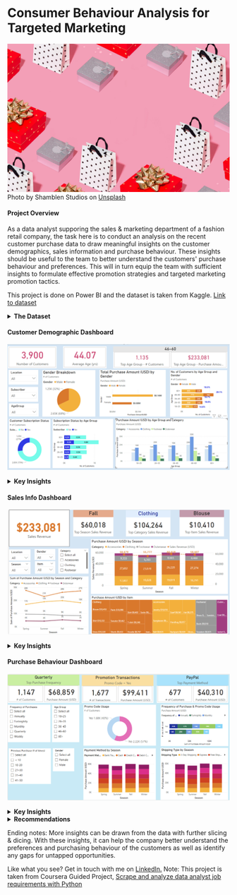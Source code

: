 # Consumer Behaviour Analysis for Targeted Marketing
![cover image](https://github.com/Amandazhou04/Consumer-Behaviour-Analysis/blob/main/Cover.jpg)
Photo by Shamblen Studios on <a href="https://unsplash.com/photos/assorted-color-gift-boxes-F52I5BtDuhY?utm_content=creditCopyText&utm_medium=referral&utm_source=unsplash">Unsplash</a>
      
#### Project Overview  

As a data analyst supporing the sales & marketing department of a fashion retail company, the task here is to conduct an analysis on the recent customer purchase data to draw meaningful insights on the customer demographics, sales information and purchase behaviour. These insights should be useful to the team to better understand the customers' purchase behaviour and preferences. This will in turn equip the team with sufficient insights to formulate effective promotion strategies and targeted marketing promotion tactics.  

This project is done on Power BI and the dataset is taken from Kaggle. [Link to dataset](https://www.kaggle.com/datasets/zeesolver/consumer-behavior-and-shopping-habits-dataset/data)  

<details>
<summary><b>The Dataset</b></summary>
This dataset includes demographic information, purchase history, product preferences, and preferred shopping channels (online or offline). 
It constains 18 columns, 3900 records and includes the following attributes:

- Customer ID: A unique identifier assigned to each individual customer, facilitating tracking and analysis of their shopping behavior over time.
- Age: The age of the customer, providing demographic information for segmentation and targeted marketing strategies.
- Gender: The gender identification of the customer, a key demographic variable influencing product preferences and purchasing patterns.
- Item Purchased: The specific product or item selected by the customer during the transaction.
- Category: The broad classification or group to which the purchased item belongs (e.g., clothing, electronics, groceries).
- Purchase Amount (USD): The monetary value of the transaction, denoted in United States Dollars (USD), indicates the cost of the purchased item(s).
- Location: The geographical location where the purchase was made, offering insights into regional preferences and market trends.
- Size: The size specification (if applicable) of the purchased item, relevant for apparel, footwear, and certain consumer goods.
- Color: The color variant or choice associated with the purchased item, influencing customer preferences and product availability.
- Season: The seasonal relevance of the purchased item (e.g., spring, summer, fall, winter), impacting inventory management and marketing strategies.
- Review Rating: A numerical or qualitative assessment provided by the customer regarding their satisfaction with the purchased item.
- Subscription Status: Indicates whether the customer has opted for a subscription service, offering insights into their level of loyalty and potential for recurring revenue.
- Shipping Type: Specifies the method used to deliver the purchased item (e.g., standard shipping, express delivery), influencing delivery times and costs.
- Discount Applied: Indicates if any promotional discounts were applied to the purchase, shedding light on price sensitivity and promotion effectiveness.
- Promo Code Used: Notes whether a promotional code or coupon was utilized during the transaction, aiding in the evaluation of marketing campaign success.
- Previous Purchases: Provides information on the number or frequency of prior purchases made by the customer, contributing to customer segmentation and retention strategies.
- Payment Method: Specifies the mode of payment employed by the customer (e.g., credit card, cash), offering insights into preferred payment options.
- Frequency of Purchases: Indicates how often the customer engages in purchasing activities, a critical metric for assessing customer loyalty and lifetime value.

</details>

#### Customer Demographic Dashboard

![Cust Demographics](https://github.com/Amandazhou04/Consumer-Behaviour-Analysis/blob/ccf631eeb002c9c2ad002f6114eb530a139500a5/Cust%20demographic.png)

<details>
<summary><b>Key Insights</b></summary>

- Males make up majority of the customer base at 68%, while 32% are female.
- On the whole, male customers spend US$0.16 million while females spend US$0.08 million.
- Majority of customers are 46-60 years old (29.1%, 1,135), contributing U$233K in purchase amount.
- Only 27% of customers are subscribers. All subscribers are males.
- Clothing is the most popular product category across all age groups.


</details>

#### Sales Info Dashboard

![Sales info](https://github.com/Amandazhou04/Consumer-Behaviour-Analysis/blob/09dcd806908f8721c726397cc3cc4c664888844b/Sales%20info.png)

<details>
<summary><b>Key Insights</b></summary>  

- Total Sales revenue stands at U$233K
- Fall is the best season for the company, with US$60K worth of purchases made.
- In general, clothing is the top selling product category with $104K worth of purchases, of which, blouses are the best-selling item with US$10.4K worth sold.
- Sales of accessories are the lowest during the Spring season but starts to pick up during Summer & Fall.
- Lowest sales seasons for the respective product categories are:
  + Accessories: spring
  + Clothing: summer
  + Footwear: winter
  + Outerwear: summer
- Top selling items for male customers are pants and top sales season for male customers happen in winter.
- Spring season is the best season for footwear sales, after which it drops in the next few seasons, with the biggest drop taking place from summer to fall.
- Top selling items for male customers are pants and top sales season for male customers happen in winter.
- Spring season is the best season for footwear sales, after which it drops in the next few seasons, with the biggest drop taking place from summer to fall.
</details>

#### Purchase Behaviour Dashboard
![Purch Behav](https://github.com/Amandazhou04/Consumer-Behaviour-Analysis/blob/cad0daa9f9db94cf8dbe68b81ab04c0ff075c678/Purch%20Behav.png)

<details>
<summary><b>Key Insights</b></summary>

- Majority of customers make a purchase every <b>quarter</b>. Revenue worth US$68.8K.
- Less than half of customers use promo code during purchase.
- None of the users of promo code are female 
- Out of the 6 payment methods used by customers, <b>Paypal</b> is the most commonly used. However, this varies by gender. As seen in the data, credit card is the most commonly used method by females while cash is the most common among males.
  
</details>

<details>
<summary><b>Recommendations</b></summary>

As seen in the dashboards, there is varying behavioural insights among the different groups of customers. Based on these insights, ome of the recommendations are as follows:
- To increase number of subscribers in the customer base, suggest to run a subscriber acquisition campaign during the top season, in particular, might be worthwhile to execute a specific sub-campaign targeted at acquiring female subscribers.
- Majority of the purchase amount is contribued by customers in the 46-60 year old age group, suggest to execute a targeted campaign to encourage other age groups to spend more.
- As seen in the insights above, depending on the season, the lowest sales product category varies. Hence suggest to run "bundle deals" for complementary categories for different seasons. To bundle best selling product of a season with a product that is less popular during that season. Eg. PWP deals or extra saving sales promotion for blouse + accessories in Spring.
- The top sales season for male customers happen in winter, hence suggest to ride on this season and run a targeted promotion for males during winter season to incentivise them to purchase more.
- The data show that none of the users of the promo code are females. This is unusual, hence it will be beneficial to investigate reasons behind this behaviour and implement countermeasures. Some possible reasons could lie in the mode of communication of promo codes, where the communications were not targeted at female customers. 

</details>

Ending notes:
More insights can be drawn from the data with further slicing & dicing. With these insights, it can help the company better understand the preferences and purchasing behaviour of the customers as well as identify any gaps for untapped opportunities. 

Like what you see? Get in touch with me on [LinkedIn.](linkedin.com/in/amanda-z-62110417)
Note: 
This project is taken from Coursera Guided Project, [Scrape and analyze data analyst job requirements with Python](https://www.coursera.org/learn/scrape-job-postings-data-analyst/home/welcome)


